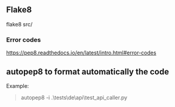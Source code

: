 ## Flake8
flake8 src/

### Error codes
https://pep8.readthedocs.io/en/latest/intro.html#error-codes

## autopep8 to format automatically the code
Example:
> autopep8 -i .\tests\de\api\test_api_caller.py



